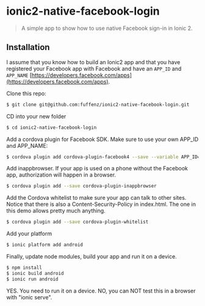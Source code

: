 # ionic2-native-facebook-login

> A simple app to show how to use native Facebook sign-in in Ionic 2.  

## Installation

I assume that you know how to build an Ionic2 app and that you have registered your Facebook app with Facebook and have an `APP_ID` and `APP_NAME` [https://developers.facebook.com/apps](https://developers.facebook.com/apps).

Clone this repo:

```bash
$ git clone git@github.com:fuffenz/ionic2-native-facebook-login.git
```

CD into your new folder

```bash
$ cd ionic2-native-facebook-login
```

Add a cordova plugin for Facebook SDK.  Make sure to use your own APP_ID and APP_NAME:
 
```bash
$ cordova plugin add cordova-plugin-facebook4 --save --variable APP_ID="123456789" --variable APP_NAME="myApp"
```

Add inappbrowser.  If your app is used on a phone without the Facebook app, authorization will happen in a browser.

```bash
$ cordova plugin add --save cordova-plugin-inappbrowser
```

Add the Cordova whitelist to make sure your app can talk to other sites.  Notice that there is also a Content-Security-Policy in index.html. The one in this demo allows pretty much anything.

```bash
$ cordova plugin add --save cordova-plugin-whitelist 
```
 
Add your platform 
 
```bash
$ ionic platform add android 
```

Finally, update node modules, build your app and run it on a device.
  
```bash
$ npm install
$ ionic build android
$ ionic run android    
```

YES. You need to run it on a device.  NO, you can NOT test this in a browser with "ionic serve".



